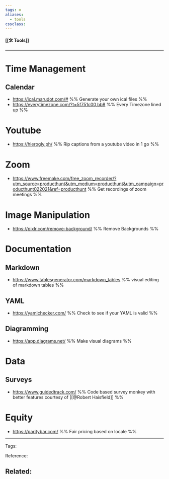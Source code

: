 ```yaml
---
tags: ⚙️
aliases: 
  - tools
cssclass: 
---
```


#### [[🛠️ Tools]]

---

# Time Management

## Calendar

- <https://ical.marudot.com/#> %% Generate your own ical files %%
- <https://everytimezone.com/?t=5f751c00,bb8> %% Every Timezone lined up %%


# Youtube

- <https://hierogly.ph/> %% Rip captions from a youtube video in 1 go %%

# Zoom

- <https://www.freemake.com/free_zoom_recorder/?utm_source=producthunt&utm_medium=producthunt&utm_campaign=producthunt022021&ref=producthunt> %% Get recordings of zoom meetings %%

# Image Manipulation

- <https://pixlr.com/remove-background/> %% Remove Backgrounds %%

# Documentation

## Markdown

- <https://www.tablesgenerator.com/markdown_tables> %% visual editing of markdown tables %%

## YAML

- <https://yamlchecker.com/> %% Check to see if your YAML is valid %%

## Diagramming

- <https://app.diagrams.net/> %% Make visual diagrams %%

# Data

## Surveys

- <https://www.guidedtrack.com/> %% Code based survey monkey with better features courtesy of [[@Robert Haisfield]] %%

# Equity

- <https://paritybar.com/> %% Fair pricing based on locale %%

---
Tags: 

Reference:

Related:
- 

